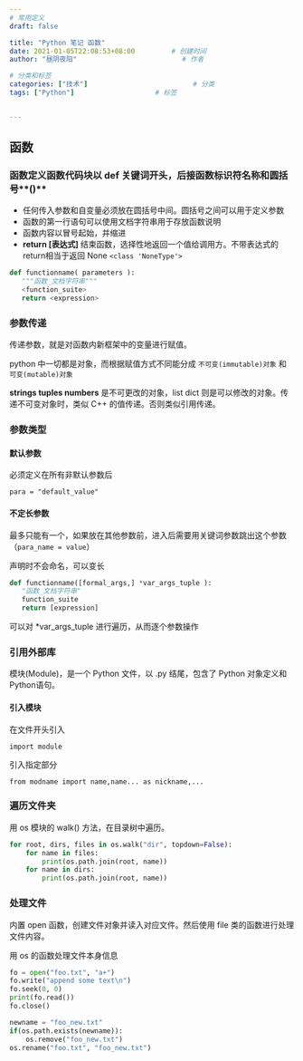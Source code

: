 ```yaml
---
# 常用定义
draft: false

title: "Python 笔记 函数"
date: 2021-01-05T22:08:53+08:00			# 创建时间
author: "昼阴夜阳"             				# 作者

# 分类和标签
categories: ["技术"]		            		# 分类
tags: ["Python"]		    		# 标签


---
```


## 函数

### 函数定义函数代码块以 **def** 关键词开头，后接函数标识符名称和圆括号**()**

- 任何传入参数和自变量必须放在圆括号中间。圆括号之间可以用于定义参数
- 函数的第一行语句可以使用文档字符串用于存放函数说明
- 函数内容以冒号起始，并缩进
- **return [表达式]** 结束函数，选择性地返回一个值给调用方。不带表达式的return相当于返回 None `<class 'NoneType'>`

```python
def functionname( parameters ):
   """函数_文档字符串"""
   <function_suite>
   return <expression>
```

### 参数传递

传递参数，就是对函数内新框架中的变量进行赋值。

python 中一切都是对象，而根据赋值方式不同能分成 `不可变(immutable)对象` 和 `可变(mutable)对象`

**strings tuples numbers** 是不可更改的对象，list dict 则是可以修改的对象。传递不可变对象时，类似 C++ 的值传递。否则类似引用传递。

### 参数类型

#### 默认参数

必须定义在所有非默认参数后

`para = "default_value"`

#### 不定长参数

最多只能有一个，如果放在其他参数前，进入后需要用关键词参数跳出这个参数（`para_name = value`）

声明时不会命名，可以变长

```python
def functionname([formal_args,] *var_args_tuple ):
   "函数_文档字符串"
   function_suite
   return [expression]
```

可以对 *var_args_tuple 进行遍历，从而逐个参数操作

### 引用外部库

模块(Module)，是一个 Python 文件，以 .py 结尾，包含了 Python 对象定义和Python语句。

#### 引入模块

在文件开头引入

`import module`

引入指定部分

`from modname import name,name... as nickname,...`

### 遍历文件夹

用 os 模块的 walk() 方法，在目录树中遍历。

```python
for root, dirs, files in os.walk("dir", topdown=False):
    for name in files:
        print(os.path.join(root, name))
    for name in dirs:
        print(os.path.join(root, name))
```

### 处理文件

内置 open 函数，创建文件对象并读入对应文件。然后使用 file 类的函数进行处理文件内容。

用 os 的函数处理文件本身信息

```python
fo = open("foo.txt", "a+")
fo.write("append some text\n")
fo.seek(0, 0)
print(fo.read())
fo.close()

newname = "foo_new.txt"
if(os.path.exists(newname)):
    os.remove("foo_new.txt")
os.rename("foo.txt", "foo_new.txt")
```

